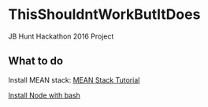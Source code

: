 # ThisShouldntWorkButItDoes
JB Hunt Hackathon 2016 Project

## What to do
Install MEAN stack: [MEAN Stack Tutorial](https://thinkster.io/mean-stack-tutorial#introduction)

[Install Node with bash](https://nodejs.org/en/download/package-manager/#debian-and-ubuntu-based-linux-distributions)

